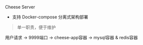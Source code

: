 Cheese Server

- 支持 Docker-compose 分离式架构部署

> 单一职责，便于维护

用户请求 → 9999端口 → cheese-app容器 → mysql容器 & redis容器
